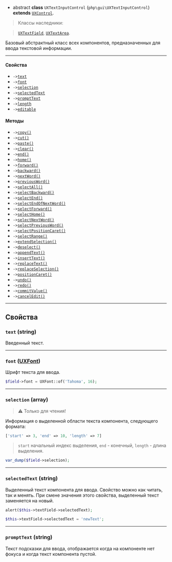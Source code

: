 - abstract **class** `UXTextInputControl` (`php\gui\UXTextInputControl`) **extends** [`UXControl`](UXControl).

> Классы наследники:

> [`UXTextField`](UXTextField), [`UXTextArea`](UXTextArea).

Базовый абстрактный класс всех компонентов, предназначенных для ввода текстовой информации.

---

#### Свойства
- `->`[`text`](#text-string)
- `->`[`font`](#font-uxfont)
- `->`[`selection`](#selection-array)
- `->`[`selectedText`](#selectedtext-string)
- `->`[`promptText`](#prompttext-string)
- `->`[`length`](#length-int)
- `->`[`editable`](#editable-bool)

#### Методы
- `->`[`copy()`](#copy)
- `->`[`cut()`](#cut)
- `->`[`paste()`](#paste)
- `->`[`clear()`](#clear)
- `->`[`end()`](#end)
- `->`[`home()`](#home)
- `->`[`forward()`](#forward)
- `->`[`backward()`](#backward)
- `->`[`nextWord()`](#nextword)
- `->`[`previousWord()`](#previousword)
- `->`[`selectAll()`](#selectall)
- `->`[`selectBackward()`](#selectbackward)
- `->`[`selectEnd()`](#selectend)
- `->`[`selectEndOfNextWord()`](#selectendofnextword)
- `->`[`selectForward()`](#selectforward)
- `->`[`selectHome()`](#selecthome)
- `->`[`selectNextWord()`](#selectnextword)
- `->`[`selectPreviousWord()`](#selectpreviousword)
- `->`[`selectPositionCaret()`](#selectpositioncaret)
- `->`[`selectRange()`](#selectrange)
- `->`[`extendSelection()`](#extendselection)
- `->`[`deselect()`](#deselect)
- `->`[`appendText()`](#appendtext)
- `->`[`insertText()`](#inserttext)
- `->`[`replaceText()`](#replacetext)
- `->`[`replaceSelection()`](#replaceselection)
- `->`[`positionCaret()`](#positioncaret)
- `->`[`undo()`](#undo)
- `->`[`redo()`](#redo)
- `->`[`commitValue()`](#commitvalue)
- `->`[`cancelEdit()`](#canceledit)

---

## Свойства

### `text` (string)
Введенный текст.

---

### `font` ([UXFont](UXFont))
Шрифт текста для ввода. 

```php
$field->font = UXFont::of('Tahoma', 16);
```

---

### `selection` (array)
> ⚠️ Только для чтения!

Информация о выделенной области текста компонента, следующего формата:
```php
['start' => 3, 'end' => 10, 'length' => 7]
```
> `start` начальный индекс выделения, `end` - конечный, `length` - длина выделения.

```php
var_dump($field->selection);
```

---

### `selectedText` (string)
Выделенный текст компонента для ввода. Свойство можно как читать, так и менять. При смене значения этого свойства, выделенный текст заменяется на новый.

```php
alert($this->textField->selectedText);

$this->textField->selectedText = 'newText';
```

---

### `promptText` (string)
Текст подсказки для ввода, отображается когда на компоненте нет фокуса и когда текст компонента пустой.